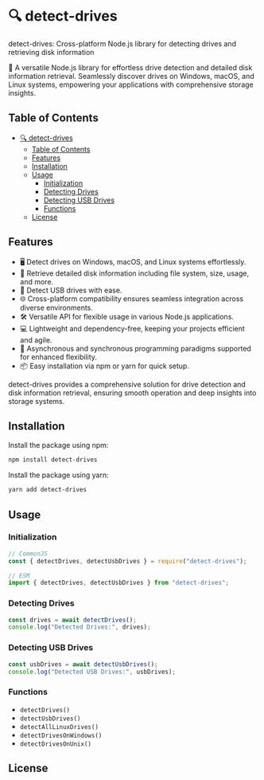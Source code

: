 # 🔍 detect-drives

detect-drives: Cross-platform Node.js library for detecting drives and retrieving disk information

🚀 A versatile Node.js library for effortless drive detection and detailed disk information retrieval. Seamlessly discover drives on Windows, macOS, and Linux systems, empowering your applications with comprehensive storage insights.

## Table of Contents

- [🔍 detect-drives](#detect-drives)
  - [Table of Contents](#table-of-contents)
  - [Features](#features)
  - [Installation](#installation)
  - [Usage](#usage)
    - [Initialization](#initialization)
    - [Detecting Drives](#detecting-drives)
    - [Detecting USB Drives](#detecting-usb-drives)
    - [Functions](#functions)
  - [License](#license)

## Features

- 🖥️ Detect drives on Windows, macOS, and Linux systems effortlessly.
- 📄 Retrieve detailed disk information including file system, size, usage, and more.
- 🔌 Detect USB drives with ease.
- 🌐 Cross-platform compatibility ensures seamless integration across diverse environments.
- 🛠️ Versatile API for flexible usage in various Node.js applications.
- 💻 Lightweight and dependency-free, keeping your projects efficient and agile.
- 🔄 Asynchronous and synchronous programming paradigms supported for enhanced flexibility.
- 📦 Easy installation via npm or yarn for quick setup.

detect-drives provides a comprehensive solution for drive detection and disk information retrieval, ensuring smooth operation and deep insights into storage systems.

## Installation

Install the package using npm:

```bash
npm install detect-drives
```

Install the package using yarn:

```bash
yarn add detect-drives
```

## Usage

### Initialization

```javascript
// CommonJS
const { detectDrives, detectUsbDrives } = require("detect-drives");

// ESM
import { detectDrives, detectUsbDrives } from "detect-drives";
```

### Detecting Drives

```javascript
const drives = await detectDrives();
console.log("Detected Drives:", drives);
```

### Detecting USB Drives

```javascript
const usbDrives = await detectUsbDrives();
console.log("Detected USB Drives:", usbDrives);
```

### Functions

- `detectDrives()`
- `detectUsbDrives()`
- `detectAllLinuxDrives()`
- `detectDrivesOnWindows()`
- `detectDrivesOnUnix()`

## License
